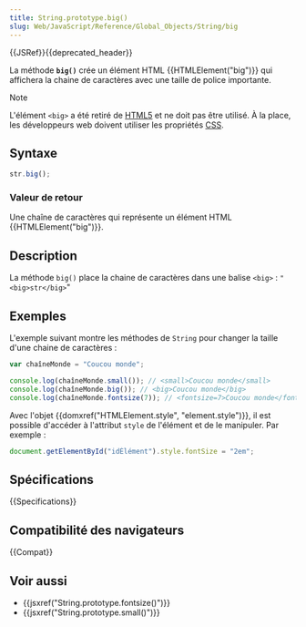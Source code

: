 ```yaml
---
title: String.prototype.big()
slug: Web/JavaScript/Reference/Global_Objects/String/big
---
```


{{JSRef}}{{deprecated_header}}

La méthode **`big()`** crée un élément HTML {{HTMLElement("big")}} qui affichera la chaine de caractères avec une taille de police importante.

> [!NOTE]
> L'élément `<big>` a été retiré de [HTML5](/fr/docs/Glossary/HTML5) et ne doit pas être utilisé. À la place, les développeurs web doivent utiliser les propriétés [CSS](/fr/docs/Web/CSS).

## Syntaxe

```js
str.big();
```

### Valeur de retour

Une chaîne de caractères qui représente un élément HTML {{HTMLElement("big")}}.

## Description

La méthode `big()` place la chaine de caractères dans une balise `<big>` :
`"<big>str</big>`"

## Exemples

L'exemple suivant montre les méthodes de `String` pour changer la taille d'une chaine de caractères :

```js
var chaîneMonde = "Coucou monde";

console.log(chaîneMonde.small()); // <small>Coucou monde</small>
console.log(chaîneMonde.big()); // <big>Coucou monde</big>
console.log(chaîneMonde.fontsize(7)); // <fontsize=7>Coucou monde</fontsize>
```

Avec l'objet {{domxref("HTMLElement.style", "element.style")}}, il est possible d'accéder à l'attribut `style` de l'élément et de le manipuler. Par exemple :

```js
document.getElementById("idÉlément").style.fontSize = "2em";
```

## Spécifications

{{Specifications}}

## Compatibilité des navigateurs

{{Compat}}

## Voir aussi

- {{jsxref("String.prototype.fontsize()")}}
- {{jsxref("String.prototype.small()")}}
